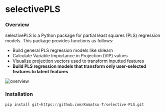 # selectivePLS

### Overview
selectivePLS is a Python package for partial least squares (PLS) regression models. This package provides functions as follows:
* Build general PLS regression models like sklearn
* Calculate Variable Importance in Projection (VIP) values
* Visualize projection vectors used to transform inputted features
* **Build PLS regression models that transform only user-selected features to latent features**

![overview](https://user-images.githubusercontent.com/79096203/215299395-4725242b-1e22-4385-a43a-d60a5ae9783c.png)

### Installation
```python
pip install git+https://github.com/Komatsu-T/selective-PLS.git
```
